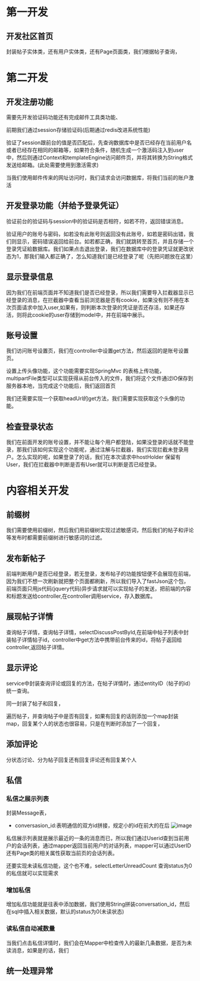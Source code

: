 # 第一开发

## 开发社区首页

封装帖子实体类，还有用户实体类，还有Page页面类，我们根据帖子查询，

# 第二开发

## 开发注册功能

需要先开发验证码功能还有完成邮件工具类功能、

前期我们通过session存储验证码(后期通过redis改进系统性能)

验证了session跟前台的值是否匹配后，先查询数据库中是否已经存在当前用户名或者已经存在相同的邮箱等，如果符合条件，随机生成一个激活码注入到user中，然后则通过Context和templateEngine访问邮件页，并将其转换为String格式发送给邮箱。(此处需要使用到激活需求)

当我们使用邮件传来的网址访问时，我们请求会访问数据库，将我们当前的账户激活

## 开发登录功能（并给予登录凭证）

验证前台的验证码与session中的验证码是否相符，如若不符，返回错误消息。

验证用户的账号与密码，如若没有此账号则返回没有此账号，如若是密码出错，我们则显示，密码错误返回给前台。如若都正确，我们就跳转至首页，并且存储一个登录凭证給数据库。我们如果点击退出登录，我们在数据库中的登录凭证就更改状态为1，那我们输入都正确了，怎么知道我们是已经登录了呢（先把问题放在这里）

## 显示登录信息

因为我们在前端页面并不知道我们是否已经登录，所以我们需要导入拦截器显示已经登录的消息，在拦截器中查看当前浏览器是否有cookie，如果没有则不用在本次页面请求中加入user,如果有，则判断本次登录的凭证是否还存活，如果还存活，则将此cookie的user存储到model中，并在前端中展示。

## 账号设置

我们访问账号设置页，我们在controller中设置get方法，然后返回的是账号设置页。

设置上传头像功能，这个功能需要实现SpringMvc 的表格上传功能，multipartFile类型可以实现获得从前台传入的文件，我们将这个文件通过IO保存到服务器本地，当完成这个功能后，我们返回首页

我们还需要实现一个获取headUrl的get方法，我们需要实现获取这个头像的功能。



## 检查登录状态

我们在前面开发的账号设置，并不能让每个用户都登陆，如果没登录的话就不能登录，那我们该如何实现这个功能呢，通过注解与拦截器，我们实现拦截未登录用户。怎么实现的呢，如果登录了的话，我们在本次请求中hostHolder 保留有User，我们在拦截器中判断是否有User就可以判断是否已经登录。



# 内容相关开发

## 前缀树

我们需要使用前缀树，然后我们用前缀树实现过滤敏感词，然后我们的帖子和评论等发布时都需要前缀树进行敏感词的过滤。

## 发布新帖子

前端判断用户是否已经登录，若无登录，发布帖子的功能按钮便不会展现在前端，因为我们不想一次刷新就把整个页面都刷新，所以我们导入了fastJson这个包，前端页面只用js代码(jquery代码)异步请求就可以实现帖子的发送，把前端的内容和标题发送给controller,在controller调用service，存入数据库。

## 展现帖子详情

查询帖子详情，查询帖子详情，selectDiscussPostById,在前端中帖子列表中封装帖子详情帖子id，controller中get方法中携带前台传来的id，将帖子返回给controller,返回帖子详情。

## 显示评论

service中封装查询评论或回复的方法，在帖子详情时，通过entityID（帖子的id）统一查询。

同一封装了帖子和回复，

遍历帖子，并查询帖子中是否有回复，如果有回复的话则添加一个map封装map，回复某个人的状态也很容易，只是在判断时添加了一个回复，

## 添加评论

分状态讨论、分为帖子回复还有回复评论还有回复某个人



## 私信

### 私信之展示列表

封装Message表，

- conversasion_id:表明通信的双方id拼接，规定小的id在前大的在后
  ![image](https://cdn.nlark.com/yuque/0/2021/png/10362390/1615608769078-e0e613ef-4bcb-41a6-a94f-6f9aba15e815.png)

私信展示列表就是展示最近的一条的消息而已，所以我们通过Userid查到当前用户的会话列表，通过mapper返回当前用户的对话列表，mapper可以通过UserID还有Page类的相关属性获取当前页的会话列表。

还要实现未读私信功能，这个也不难，selectLetterUnreadCount 查询status为0的私信就可以实现需求

### 增加私信

增加私信功能就是往表中添加数据，我们使用String拼装conversation_id，然后在sql中插入相关数据，默认的status为0(未读状态)



### 读私信自动减数量

当我们点击私信详情时，我们会在Mapper中检查传入的最新几条数据，是否为未读消息，如果是的话，我们

## 统一处理异常
